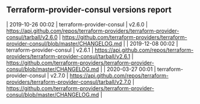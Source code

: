 ## Terraform-provider-consul versions report

| 2019-10-26 00:02 | terraform-provider-consul | v2.6.0 | https://api.github.com/repos/terraform-providers/terraform-provider-consul/tarball/v2.6.0 | https://github.com/terraform-providers/terraform-provider-consul/blob/master/CHANGELOG.md |
| 2019-12-08 00:02 | terraform-provider-consul | v2.6.1 | https://api.github.com/repos/terraform-providers/terraform-provider-consul/tarball/v2.6.1 | https://github.com/terraform-providers/terraform-provider-consul/blob/master/CHANGELOG.md |
| 2020-03-27 00:01 | terraform-provider-consul | v2.7.0 | https://api.github.com/repos/terraform-providers/terraform-provider-consul/tarball/v2.7.0 | https://github.com/terraform-providers/terraform-provider-consul/blob/master/CHANGELOG.md |

